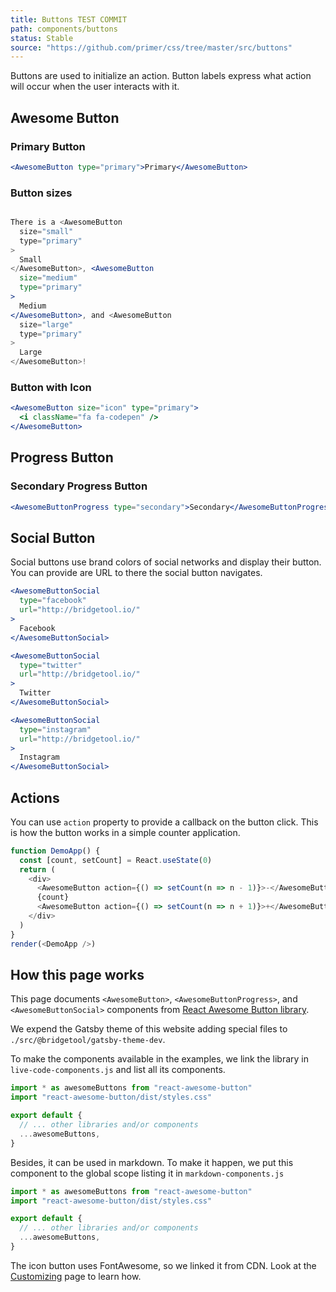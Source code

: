 ```yaml
---
title: Buttons TEST COMMIT
path: components/buttons
status: Stable
source: "https://github.com/primer/css/tree/master/src/buttons"
---
```


Buttons are used to initialize an action. Button labels express what action will occur when the user interacts with it.

## Awesome Button

### Primary Button

```jsx live nocode
<AwesomeButton type="primary">Primary</AwesomeButton>
```

### Button sizes

```jsx live

There is a <AwesomeButton
  size="small"
  type="primary"
>
  Small
</AwesomeButton>, <AwesomeButton
  size="medium"
  type="primary"
>
  Medium
</AwesomeButton>, and <AwesomeButton
  size="large"
  type="primary"
>
  Large
</AwesomeButton>!
```

### Button with Icon

```jsx live
<AwesomeButton size="icon" type="primary">
  <i className="fa fa-codepen" />
</AwesomeButton>
```

## Progress Button

### Secondary Progress Button

```jsx live
<AwesomeButtonProgress type="secondary">Secondary</AwesomeButtonProgress>
```

## Social Button

Social buttons use brand colors of social networks and display their button. You can provide
are URL to there the social button navigates.

```jsx live
<AwesomeButtonSocial
  type="facebook"
  url="http://bridgetool.io/"
>
  Facebook
</AwesomeButtonSocial>

<AwesomeButtonSocial
  type="twitter"
  url="http://bridgetool.io/"
>
  Twitter
</AwesomeButtonSocial>

<AwesomeButtonSocial
  type="instagram"
  url="http://bridgetool.io/"
>
  Instagram
</AwesomeButtonSocial>
```

## Actions

You can use `action` property to provide a callback on the button click. This is how
the button works in a simple counter application.

```javascript live noinline
function DemoApp() {
  const [count, setCount] = React.useState(0)
  return (
    <div>
      <AwesomeButton action={() => setCount(n => n - 1)}>-</AwesomeButton>
      {count}
      <AwesomeButton action={() => setCount(n => n + 1)}>+</AwesomeButton>
    </div>
  )
}
render(<DemoApp />)
```

## How this page works

This page documents `<AwesomeButton>`, `<AwesomeButtonProgress>`, and `<AwesomeButtonSocial>` components from [React Awesome Button library](https://caferati.me/demo/react-awesome-button).

We expend the Gatsby theme of this website adding special files to `./src/@bridgetool/gatsby-theme-dev`.

To make the components available in the examples, we link the library in `live-code-components.js` and list all
its components.

```js
import * as awesomeButtons from "react-awesome-button"
import "react-awesome-button/dist/styles.css"

export default {
  // ... other libraries and/or components
  ...awesomeButtons,
}
```

Besides, it can be used in markdown. To make it happen, we put this component to the global scope listing it in
`markdown-components.js`

```js
import * as awesomeButtons from "react-awesome-button"
import "react-awesome-button/dist/styles.css"

export default {
  // ... other libraries and/or components
  ...awesomeButtons,
}
```

The icon button uses FontAwesome, so we linked it from CDN. Look at the [Customizing](/getting-started/customizing#link-css-files) page to learn how.
